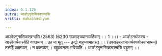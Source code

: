 ```yaml
---
index: 6.1.126
sutra: आङोऽनुनासिकश्छन्दसि
vritti: mahabhashyam

---
```

 आङोऽनुनासिकश्छन्दसि (2563) (6230 उपसङ्ख्यानवार्तिकम् ।। 1 ।।) - आङोऽनर्थकस्य - आङोनर्थकस्येति वक्तव्यम् । इह मा भूत् --- इन्द्रो बाहुभ्यामातरत् ।। (उपसङ्ख्यानानर्थक्यबोधकभाष्यम्) तत्तर्हि वक्तव्यम् । न वक्तव्यम् । बहुवचनान्न भविष्यति । आङोऽनुनासिकश्छन्दसि बहुलम् ।। 